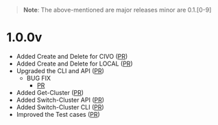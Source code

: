 > **Note**:
> The above-mentioned are major releases minor are 0.1.[0-9] 


# 1.0.0v
* Added Create and Delete for CIVO ([PR](https://github.com/kubesimplify/kubesimpctl/pull/3))
* Added Create and Delete for LOCAL ([PR](https://github.com/kubesimplify/kubesimpctl/pull/12))
* Upgraded the CLI and API ([PR](https://github.com/kubesimplify/kubesimpctl/pull/20))
  * BUG FIX
    * [PR](https://github.com/kubesimplify/kubesimpctl/pull/23)
* Added Get-Cluster ([PR](https://github.com/kubesimplify/kubesimpctl/pull/24))
* Added Switch-Cluster API ([PR](https://github.com/kubesimplify/kubesimpctl/pull/25))
* Added Switch-Cluster CLI ([PR](https://github.com/kubesimplify/kubesimpctl/pull/26))
* Improved the Test cases ([PR](https://github.com/kubesimplify/kubesimpctl/pull/27))
